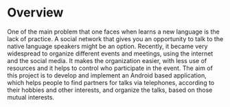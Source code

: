 # Overview
 One of the main problem that one faces when learns a new language is the lack of practice. A social network that gives you an opportunity to talk to the native language speakers might be an option. Recently, it became very widespread to organize different events and meetings, using the internet and the social media. It makes the organization easier, with less use of resources and it helps to control who participate in the event. The aim of this project is to develop and implement an Android based application, which helps people to find partners for talks via telephones, according to their hobbies and other interests, and organize the talks, based on those mutual interests. 
 
